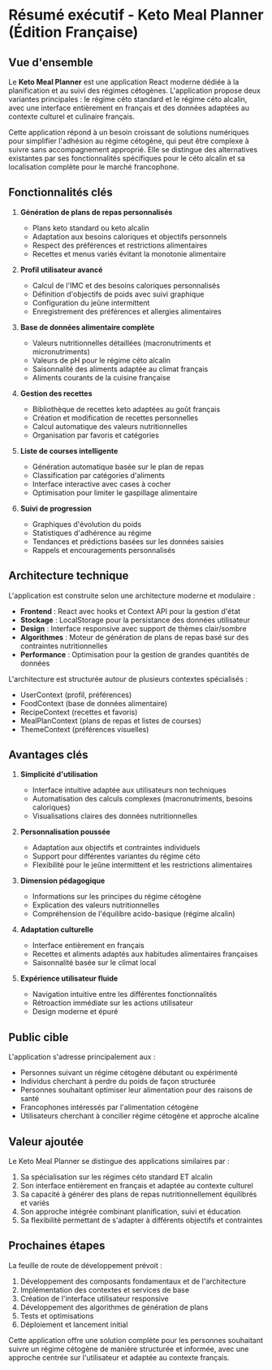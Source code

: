 # Résumé exécutif - Keto Meal Planner (Édition Française)

## Vue d'ensemble

Le **Keto Meal Planner** est une application React moderne dédiée à la planification et au suivi des régimes cétogènes. L'application propose deux variantes principales : le régime céto standard et le régime céto alcalin, avec une interface entièrement en français et des données adaptées au contexte culturel et culinaire français.

Cette application répond à un besoin croissant de solutions numériques pour simplifier l'adhésion au régime cétogène, qui peut être complexe à suivre sans accompagnement approprié. Elle se distingue des alternatives existantes par ses fonctionnalités spécifiques pour le céto alcalin et sa localisation complète pour le marché francophone.

## Fonctionnalités clés

1. **Génération de plans de repas personnalisés**
   - Plans keto standard ou keto alcalin
   - Adaptation aux besoins caloriques et objectifs personnels
   - Respect des préférences et restrictions alimentaires
   - Recettes et menus variés évitant la monotonie alimentaire

2. **Profil utilisateur avancé**
   - Calcul de l'IMC et des besoins caloriques personnalisés
   - Définition d'objectifs de poids avec suivi graphique
   - Configuration du jeûne intermittent
   - Enregistrement des préférences et allergies alimentaires

3. **Base de données alimentaire complète**
   - Valeurs nutritionnelles détaillées (macronutriments et micronutriments)
   - Valeurs de pH pour le régime céto alcalin
   - Saisonnalité des aliments adaptée au climat français
   - Aliments courants de la cuisine française

4. **Gestion des recettes**
   - Bibliothèque de recettes keto adaptées au goût français
   - Création et modification de recettes personnelles
   - Calcul automatique des valeurs nutritionnelles
   - Organisation par favoris et catégories

5. **Liste de courses intelligente**
   - Génération automatique basée sur le plan de repas
   - Classification par catégories d'aliments
   - Interface interactive avec cases à cocher
   - Optimisation pour limiter le gaspillage alimentaire

6. **Suivi de progression**
   - Graphiques d'évolution du poids
   - Statistiques d'adhérence au régime
   - Tendances et prédictions basées sur les données saisies
   - Rappels et encouragements personnalisés

## Architecture technique

L'application est construite selon une architecture moderne et modulaire :

- **Frontend** : React avec hooks et Context API pour la gestion d'état
- **Stockage** : LocalStorage pour la persistance des données utilisateur
- **Design** : Interface responsive avec support de thèmes clair/sombre
- **Algorithmes** : Moteur de génération de plans de repas basé sur des contraintes nutritionnelles
- **Performance** : Optimisation pour la gestion de grandes quantités de données

L'architecture est structurée autour de plusieurs contextes spécialisés :
- UserContext (profil, préférences)
- FoodContext (base de données alimentaire)
- RecipeContext (recettes et favoris)
- MealPlanContext (plans de repas et listes de courses)
- ThemeContext (préférences visuelles)

## Avantages clés

1. **Simplicité d'utilisation**
   - Interface intuitive adaptée aux utilisateurs non techniques
   - Automatisation des calculs complexes (macronutriments, besoins caloriques)
   - Visualisations claires des données nutritionnelles

2. **Personnalisation poussée**
   - Adaptation aux objectifs et contraintes individuels
   - Support pour différentes variantes du régime céto
   - Flexibilité pour le jeûne intermittent et les restrictions alimentaires

3. **Dimension pédagogique**
   - Informations sur les principes du régime cétogène
   - Explication des valeurs nutritionnelles
   - Compréhension de l'équilibre acido-basique (régime alcalin)

4. **Adaptation culturelle**
   - Interface entièrement en français
   - Recettes et aliments adaptés aux habitudes alimentaires françaises
   - Saisonnalité basée sur le climat local

5. **Expérience utilisateur fluide**
   - Navigation intuitive entre les différentes fonctionnalités
   - Rétroaction immédiate sur les actions utilisateur
   - Design moderne et épuré

## Public cible

L'application s'adresse principalement aux :
- Personnes suivant un régime cétogène débutant ou expérimenté
- Individus cherchant à perdre du poids de façon structurée
- Personnes souhaitant optimiser leur alimentation pour des raisons de santé
- Francophones intéressés par l'alimentation cétogène
- Utilisateurs cherchant à concilier régime cétogène et approche alcaline

## Valeur ajoutée

Le Keto Meal Planner se distingue des applications similaires par :
1. Sa spécialisation sur les régimes céto standard ET alcalin
2. Son interface entièrement en français et adaptée au contexte culturel
3. Sa capacité à générer des plans de repas nutritionnellement équilibrés et variés
4. Son approche intégrée combinant planification, suivi et éducation
5. Sa flexibilité permettant de s'adapter à différents objectifs et contraintes

## Prochaines étapes

La feuille de route de développement prévoit :
1. Développement des composants fondamentaux et de l'architecture
2. Implémentation des contextes et services de base
3. Création de l'interface utilisateur responsive
4. Développement des algorithmes de génération de plans
5. Tests et optimisations
6. Déploiement et lancement initial

Cette application offre une solution complète pour les personnes souhaitant suivre un régime cétogène de manière structurée et informée, avec une approche centrée sur l'utilisateur et adaptée au contexte français.